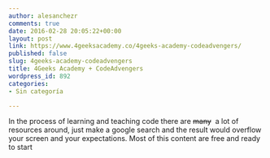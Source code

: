 ```yaml
---
author: alesanchezr
comments: true
date: 2016-02-28 20:05:22+00:00
layout: post
link: https://www.4geeksacademy.co/4geeks-academy-codeadvengers/
published: false
slug: 4geeks-academy-codeadvengers
title: 4Geeks Academy + CodeAdvengers
wordpress_id: 892
categories:
- Sin categoría

---
```


In the process of learning and teaching code there are <del>many</del>  a lot of resources around, just make a google search and the result would overflow your screen and your expectations. Most of this content are free and ready to start




